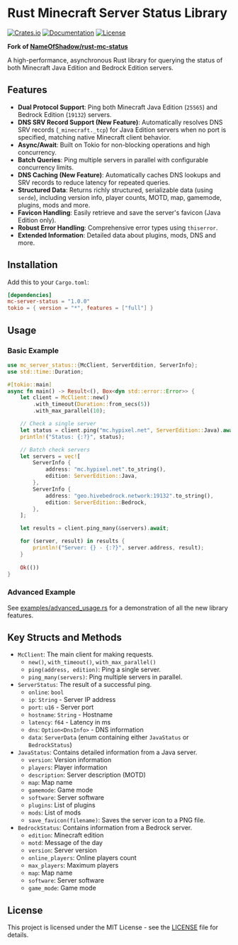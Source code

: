 # Rust Minecraft Server Status Library

[![Crates.io](https://img.shields.io/crates/v/mc-server-status)](https://crates.io/crates/mc-server-status)
[![Documentation](https://docs.rs/mc-server-status/badge.svg)](https://docs.rs/mc-server-status)
[![License](https://img.shields.io/badge/license-MIT-blue.svg)](LICENSE)

**Fork of [NameOfShadow/rust-mc-status](https://github.com/NameOfShadow/rust-mc-status)**

A high-performance, asynchronous Rust library for querying the status of both Minecraft Java Edition and Bedrock Edition servers.

## Features

*   **Dual Protocol Support**: Ping both Minecraft Java Edition (`25565`) and Bedrock Edition (`19132`) servers.
*   **DNS SRV Record Support (New Feature)**: Automatically resolves DNS SRV records (`_minecraft._tcp`) for Java Edition servers when no port is specified, matching native Minecraft client behavior.
*   **Async/Await**: Built on Tokio for non-blocking operations and high concurrency.
*   **Batch Queries**: Ping multiple servers in parallel with configurable concurrency limits.
*   **DNS Caching (New Feature)**: Automatically caches DNS lookups and SRV records to reduce latency for repeated queries.
*   **Structured Data**: Returns richly structured, serializable data (using `serde`), including version info, player counts, MOTD, map, gamemode, plugins, mods and more.
*   **Favicon Handling**: Easily retrieve and save the server's favicon (Java Edition only).
*   **Robust Error Handling**: Comprehensive error types using `thiserror`.
*   **Extended Information**: Detailed data about plugins, mods, DNS and more.

## Installation

Add this to your `Cargo.toml`:

```toml
[dependencies]
mc-server-status = "1.0.0"
tokio = { version = "*", features = ["full"] }
```

## Usage

### Basic Example

```rust
use mc_server_status::{McClient, ServerEdition, ServerInfo};
use std::time::Duration;

#[tokio::main]
async fn main() -> Result<(), Box<dyn std::error::Error>> {
    let client = McClient::new()
        .with_timeout(Duration::from_secs(5))
        .with_max_parallel(10);

    // Check a single server
    let status = client.ping("mc.hypixel.net", ServerEdition::Java).await?;
    println!("Status: {:?}", status);

    // Batch check servers
    let servers = vec![
        ServerInfo {
            address: "mc.hypixel.net".to_string(),
            edition: ServerEdition::Java,
        },
        ServerInfo {
            address: "geo.hivebedrock.network:19132".to_string(),
            edition: ServerEdition::Bedrock,
        },
    ];

    let results = client.ping_many(&servers).await;

    for (server, result) in results {
        println!("Server: {} - {:?}", server.address, result);
    }
    
    Ok(())
}
```

### Advanced Example

See [examples/advanced_usage.rs](examples/advanced_usage.rs) for a demonstration of all the new library features.

## Key Structs and Methods

*   `McClient`: The main client for making requests.
    *   `new()`, `with_timeout()`, `with_max_parallel()`
    *   `ping(address, edition)`: Ping a single server.
    *   `ping_many(servers)`: Ping multiple servers in parallel.
*   `ServerStatus`: The result of a successful ping.
    *   `online`: `bool`
    *   `ip`: `String` - Server IP address
    *   `port`: `u16` - Server port
    *   `hostname`: `String` - Hostname
    *   `latency`: `f64` - Latency in ms
    *   `dns`: `Option<DnsInfo>` - DNS information
    *   `data`: `ServerData` (enum containing either `JavaStatus` or `BedrockStatus`)
*   `JavaStatus`: Contains detailed information from a Java server.
    *   `version`: Version information
    *   `players`: Player information
    *   `description`: Server description (MOTD)
    *   `map`: Map name
    *   `gamemode`: Game mode
    *   `software`: Server software
    *   `plugins`: List of plugins
    *   `mods`: List of mods
    *   `save_favicon(filename)`: Saves the server icon to a PNG file.
*   `BedrockStatus`: Contains information from a Bedrock server.
    *   `edition`: Minecraft edition
    *   `motd`: Message of the day
    *   `version`: Server version
    *   `online_players`: Online players count
    *   `max_players`: Maximum players
    *   `map`: Map name
    *   `software`: Server software
    *   `game_mode`: Game mode

## License

This project is licensed under the MIT License - see the [LICENSE](LICENSE) file for details.
